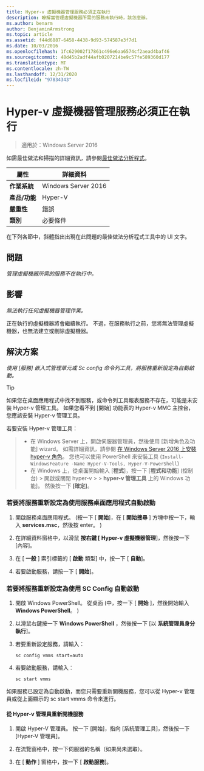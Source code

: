 ```yaml
---
title: Hyper-v 虛擬機器管理服務必須正在執行
description: 瞭解當管理虛擬機器所需的服務未執行時，該怎麼辦。
ms.author: benarm
author: BenjaminArmstrong
ms.topic: article
ms.assetid: f44d6887-6458-4438-9d93-574587e3f7d1
ms.date: 10/03/2016
ms.openlocfilehash: 1fc629002f17861c496e6aa6574cf2aead4baf46
ms.sourcegitcommit: 48d45b2adf44afb0207214be9c57fe589360d177
ms.translationtype: MT
ms.contentlocale: zh-TW
ms.lasthandoff: 12/31/2020
ms.locfileid: "97834343"
---
```

# <a name="the-hyper-v-virtual-machine-management-service-must-be-running"></a>Hyper-v 虛擬機器管理服務必須正在執行

>適用於：Windows Server 2016

如需最佳做法和掃描的詳細資訊，請參閱[最佳做法分析程式](https://go.microsoft.com/fwlink/?LinkId=122786)。

|屬性|詳細資料|
|-|-|
|**作業系統**|Windows Server 2016|
|**產品/功能**|Hyper-V|
|**嚴重性**|錯誤|
|**類別**|必要條件|

在下列各節中，斜體指出出現在此問題的最佳做法分析程式工具中的 UI 文字。

## <a name="issue"></a>問題

*管理虛擬機器所需的服務不在執行中。*

## <a name="impact"></a>影響

*無法執行任何虛擬機器管理作業。*

正在執行的虛擬機器將會繼續執行。 不過，在服務執行之前，您將無法管理虛擬機器，也無法建立或刪除虛擬機器。

## <a name="resolution"></a>解決方案

*使用 [服務] 嵌入式管理單元或 Sc config 命令列工具，將服務重新設定為自動啟動。*

> [!TIP]
> 如果您在桌面應用程式中找不到服務，或命令列工具報表服務不存在，可能是未安裝 Hyper-v 管理工具。
如果您看不到 [開始] 功能表的 Hyper-v MMC 主控台，您應該安裝 Hyper-v 管理工具。

若要安裝 Hyper-v 管理工具：
>
> - 在 Windows Server 上，開啟伺服器管理員，然後使用 [新增角色及功能] wizard。 如需詳細資訊，請參閱 [在 Windows Server 2016 上安裝 hyper-v 角色](../get-started/Install-the-Hyper-V-role-on-Windows-Server.md)。  您也可以使用 PowerShell 來安裝工具 (`Install-WindowsFeature -Name Hyper-V-Tools, Hyper-V-PowerShell`) 
> - 在 Windows 上，從桌面開始輸入 [**程式**]，按一下 [**程式和功能**] (控制台) > 開啟或關閉 hyper-v   >    >  **hyper-v 管理工具** 上的 Windows 功能]。 然後按一下 **[確定]**。

### <a name="to-reconfigure-the-service-to-start-automatically-using-the-services-desktop-app"></a>若要將服務重新設定為使用服務桌面應用程式自動啟動

1.  開啟服務桌面應用程式。  (按一下 [ **開始**]，在 [ **開始搜尋** ] 方塊中按一下，輸入 **services.msc**，然後按 enter。 ) 

2.  在詳細資料窗格中，以滑鼠 **按右鍵 [** **Hyper-v 虛擬機器管理**]，然後按一下 [內容]。

3.  在 [ **一般** ] 索引標籤的 [ **啟動** 類型] 中，按一下 [ **自動**]。

4.  若要啟動服務，請按一下 [ **開始**]。

### <a name="to-reconfigure-the-service-to-start-automatically-using-sc-config"></a>若要將服務重新設定為使用 SC Config 自動啟動

1.  開啟 Windows PowerShell。 從桌面 (中，按一下 [ **開始** ]，然後開始輸入 **Windows PowerShell**。 ) 

2.  以滑鼠右鍵按一下 **Windows PowerShell** ，然後按一下 [以 **系統管理員身分執行**]。

3.  若要重新設定服務，請輸入：

    ```
    sc config vmms start=auto
    ```

4.  若要啟動服務，請輸入：

    ```
    sc start vmms
    ```

如果服務已設定為自動啟動，而您只需要重新開機服務，您可以從 Hyper-v 管理員或從上面顯示的 sc start vmms 命令來進行。

#### <a name="to-restart-the-service-from-hyper-v-manager"></a>從 Hyper-v 管理員重新開機服務

1.  開啟 Hyper-V 管理員。 按一下 [開始]，指向 [系統管理工具]，然後按一下 [Hyper-V 管理員]。

2.  在流覽窗格中，按一下伺服器的名稱（如果尚未選取）。

3.  在 [ **動作** ] 窗格中，按一下 [ **啟動服務**]。



